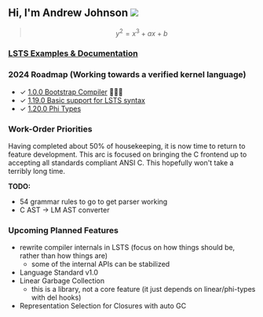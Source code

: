 ## Hi, I'm Andrew Johnson ![](https://komarev.com/ghpvc/?username=andrew-johnson-4)

> $$ y^2 = x^3 + ax + b $$

### [LSTS Examples & Documentation](https://andrew-johnson-4.github.io/lsts-language-reference/)

### 2024 Roadmap (Working towards a verified kernel language)

* ✓ [1.0.0 Bootstrap Compiler](https://github.com/andrew-johnson-4/lambda-mountain/releases/tag/1.0.0) 🥳🎉🎁
* ✓ [1.19.0 Basic support for LSTS syntax](https://github.com/andrew-johnson-4/lambda-mountain/releases/tag/1.19.1)
* ✓ [1.20.0 Phi Types](https://github.com/andrew-johnson-4/lambda-mountain/releases/tag/1.20.0)

### Work-Order Priorities

Having completed about 50% of housekeeping, it is now time to return to feature development.
This arc is focused on bringing the C frontend up to accepting all standards compliant ANSI C.
This hopefully won't take a terribly long time.

**TODO:**
* 54 grammar rules to go to get parser working
* C AST -> LM AST converter

### Upcoming Planned Features
* rewrite compiler internals in LSTS (focus on how things should be, rather than how things are)
  * some of the internal APIs can be stabilized
* Language Standard v1.0
* Linear Garbage Collection
   * this is a library, not a core feature (it just depends on linear/phi-types with del hooks)
* Representation Selection for Closures with auto GC

